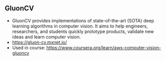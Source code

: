## GluonCV
* GluonCV provides implementations of state-of-the-art (SOTA) deep learning algorithms in computer vision. It aims to help engineers, researchers, and students quickly prototype products, validate new ideas and learn computer vision.
* https://gluon-cv.mxnet.io/
* Used in course: https://www.coursera.org/learn/aws-computer-vision-gluoncv